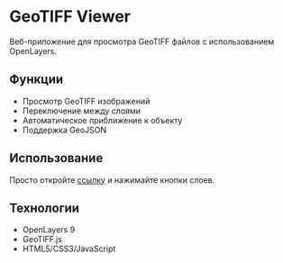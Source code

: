 # GeoTIFF Viewer

Веб-приложение для просмотра GeoTIFF файлов с использованием OpenLayers.

## Функции
- Просмотр GeoTIFF изображений
- Переключение между слоями
- Автоматическое приближение к объекту
- Поддержка GeoJSON

## Использование
Просто откройте [ссылку](https://ВАШ_ЛОГИН.github.io/geotiff-viewer/) и нажимайте кнопки слоев.

## Технологии
- OpenLayers 9
- GeoTIFF.js
- HTML5/CSS3/JavaScript
